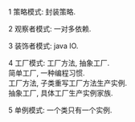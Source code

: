 1 策略模式: 封装策略.   

2 观察者模式: 一对多依赖.    

3 装饰者模式: java IO.   

4 工厂模式: 工厂方法, 抽象工厂.   
简单工厂, 一种编程习惯.  
工厂方法, 子类重写工厂方法生产实例.  
抽象工厂, 具体工厂生产实例家族.  
 
5 单例模式: 一个类只有一个实例.  